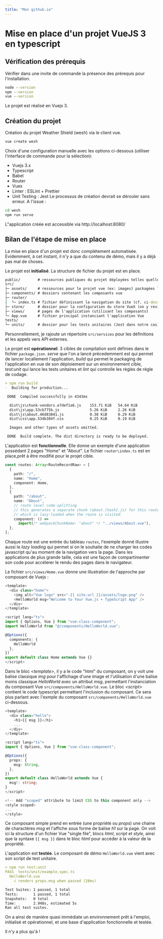 ```yaml
---
title: "Mon github.io"
---
```

# Mise en place d'un projet VueJS 3 en typescript
## Vérification des prérequis
Vérifier dans une invite de commande la présence des prérequis pour l'installation.
```cmd
node --version
npm --version
vue --version
```

Le projet est réalisé en Vuejs 3.

## Création du projet
Création du projet Weather Shield (wesh) via le client vue.
```cmd
vue create wesh
```
Choix d'une configuration manuelle avec les options ci-dessous (utiliser l'interface de commande pour la sélection):
* Vuejs 3.x
* Typescript
* Babel
* Router
* Vuex
* Linter : ESLint + Prettier
* Unit Testing : Jest
Le processus de création devrait se dérouler sans erreur. A l'issue :
```cmd
cd wesh
npm run serve
```
L"application créée est accessible via http://localhost:8080/

## Bilan de l'étape de mise en place
La mise en place d'un projet est donc complétement automatisée. Evidemment, à cet instant, il n'y a que du contenu de démo, mais il y a déjà pas mal de choses.

Le projet est **initialisé**. La structure de fichier du projet est en place.
```cmd
public/        # ressources publiques du projet déployées telles quelles
src/
├─ assets/     # ressources pour le projet vue (ex: images) packagées lors du build
├─ components/ # dossiers contenant les composants vue
├─ router/
|  └─ index.ts # fichier définissant la navigation du site (cf. ci-dessous)
├─ store/      # dossier pour la configuration du store VueX (on y reviendra)
├─ views/      # pages de l'application (utilisant les composants)
└─ App.vue     # fichier principal instanciant l'application Vue
tests/
└─ units/      # dossier pour les tests unitaires (Jest dans notre cas)
```
Personnellement, je rajoute un répertoire `src/services` pour les définitions et les appels vers API externes. 

Le projet est **opérationnel**. 3 cibles de compilation sont définies dans le fichier `package.json`. *serve* que l'on a lancé précedemment est qui permet de lancer locallement l'application, *build* qui permet le packaging de l'application en vue de son déploiement sur un environnement cible, *test:unit* qui lance les tests unitaires et *lint* qui controlle les règles de règle de codage.
```md
> npm run build
-  Building for production...

 DONE  Compiled successfully in 4343ms

  dist\js\chunk-vendors.e7def1a6.js    153.71 KiB   54.64 KiB
  dist\js\app.53cb775b.js              5.26 KiB     2.26 KiB
  dist\js\about.46d83841.js            0.38 KiB     0.29 KiB
  dist\css\app.534b304f.css            0.25 KiB     0.19 KiB

  Images and other types of assets omitted.

 DONE  Build complete. The dist directory is ready to be deployed.

```

L'application est **fonctionnelle**. Elle donne un exemple d'une application possédant 2 pages "Home" et "About". Le fichier `router\index.ts` est en place,prêt à être modifié pour le projet cible. 
```typescript
const routes: Array<RouteRecordRaw> = [
  {
    path: "/",
    name: "Home",
    component: Home,
  },
  {
    path: "/about",
    name: "About",
    // route level code-splitting
    // this generates a separate chunk (about.[hash].js) for this route
    // which is lazy-loaded when the route is visited.
    component: () =>
      import(/* webpackChunkName: "about" */ "../views/About.vue"),
  },
];
```
Chaque route est une entrée du tableau `routes`, l'exemple donné illustre aussi le *lazy loading* qui permet si on le souhaite de ne charger les codes javascript qu'au moment de la navigation vers la page. Dans les applications de plus grande taille, cela est une façon de compartimenter son code pour accélerer le rendu des pages dans le navigateur.

Le fichier `src/views/Home.vue` donne une illustration de l'approche par composant de Vuejs :
```typescript
<template>
  <div class="home">
    <img alt="Vue logo" src=".{{ site.url }}/assets/logo.png" />
    <HelloWorld msg="Welcome to Your Vue.js + TypeScript App" />
  </div>
</template>

<script lang="ts">
import { Options, Vue } from "vue-class-component";
import HelloWorld from "@/components/HelloWorld.vue";

@Options({
  components: {
    HelloWorld
  },
})
export default class Home extends Vue {}
</script>
```
Dans le bloc *\<template\>*, il y a le code "html" du composant, on y voit une balise classique *img* pour l'affichage d'une image et l'utilisation d'une balise moins classique *HelloWorld* avec un attribut *msg*, permettant l'instanciation du composant Vue ``src/components/HelloWorld.vue``. Le bloc *\<script\>* contient le code typescript permettant l'inclusion du composant. Ce sera plus parlant avec l'exmple du composant ``src/components/HelloWorld.vue`` ci-dessous.
```typescript
<template>
  <div class="hello">
    <h1>{{ msg }}</h1>
    ...
  </div>
</template>

<script lang="ts">
import { Options, Vue } from "vue-class-component";

@Options({
  props: {
    msg: String,
  },
})
export default class HelloWorld extends Vue {
  msg!: string;
}
</script>

<!-- Add "scoped" attribute to limit CSS to this component only -->
<style scoped>
...
</style>

```
Ce composant simple prend en entrée (une propriété ou *props*) une chaine de charactères *msg* et l'affiche sous forme de balise *h1* sur la page. On voit ici la structure d'un fichier Vue "single file", blocs *html*, *script* et *style*, ainsi que la syntaxe `{{ msg }}` dans le bloc *html* pour accéder à la valeur de la propriété.

L'application est **testée**. Le composant de démo `HelloWorld.vue` vient avec son script de test unitaire.

```md
> npm run test:unit
PASS  tests/unit/example.spec.ts
  HelloWorld.vue
    √ renders props.msg when passed (28ms)

Test Suites: 1 passed, 1 total
Tests:       1 passed, 1 total
Snapshots:   0 total
Time:        2.948s, estimated 5s
Ran all test suites.
```

On a ainsi de manière quasi immédiate un environnement prêt à l'emploi, initialisé et opérationnel, et une base d'application fonctionnelle et testée. 

Il n'y a plus qu'à !
